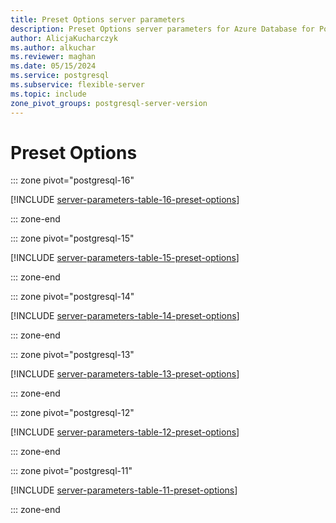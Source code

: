 ```yaml
---
title: Preset Options server parameters
description: Preset Options server parameters for Azure Database for PostgreSQL - Flexible Server.
author: AlicjaKucharczyk
ms.author: alkuchar
ms.reviewer: maghan
ms.date: 05/15/2024
ms.service: postgresql
ms.subservice: flexible-server
ms.topic: include
zone_pivot_groups: postgresql-server-version
---
```

# Preset Options


::: zone pivot="postgresql-16"

[!INCLUDE [server-parameters-table-16-preset-options](./includes/server-parameters-table-16-preset-options.md)]

::: zone-end


::: zone pivot="postgresql-15"

[!INCLUDE [server-parameters-table-15-preset-options](./includes/server-parameters-table-15-preset-options.md)]

::: zone-end


::: zone pivot="postgresql-14"

[!INCLUDE [server-parameters-table-14-preset-options](./includes/server-parameters-table-14-preset-options.md)]

::: zone-end


::: zone pivot="postgresql-13"

[!INCLUDE [server-parameters-table-13-preset-options](./includes/server-parameters-table-13-preset-options.md)]

::: zone-end


::: zone pivot="postgresql-12"

[!INCLUDE [server-parameters-table-12-preset-options](./includes/server-parameters-table-12-preset-options.md)]

::: zone-end


::: zone pivot="postgresql-11"

[!INCLUDE [server-parameters-table-11-preset-options](./includes/server-parameters-table-11-preset-options.md)]

::: zone-end



